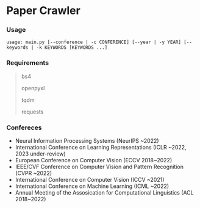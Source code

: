 # Paper Crawler

### Usage

`usage: main.py [--conference | -c CONFERENCE] [--year | -y YEAR] [--keywords | -k KEYWORDS [KEYWORDS ...]`


### Requirements

> bs4
>
> openpyxl
>
> tqdm
>
> requests

### Confereces
- Neural Information Processing Systems (NeurIPS ~2022)
- International Conference on Learning Representations (ICLR ~2022, 2023 under-review)
- European Conference on Computer Vision (ECCV 2018~2022)
- IEEE/CVF Conference on Computer Vision and Pattern Recognition (CVPR ~2022)
- International Conference on Computer Vision (ICCV ~2021)
- International Conference on Machine Learning (ICML ~2022)
- Annual Meeting of the Assosication for Computational Linguistics (ACL 2018~2022)
